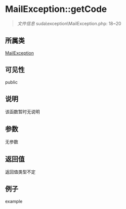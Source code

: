 # MailException::getCode

> *文件信息* suda\exception\MailException.php: 18~20
## 所属类 

[MailException](../MailException.md)

## 可见性

  public  
## 说明

该函数暂时无说明

## 参数

无参数

## 返回值
返回值类型不定

## 例子

example